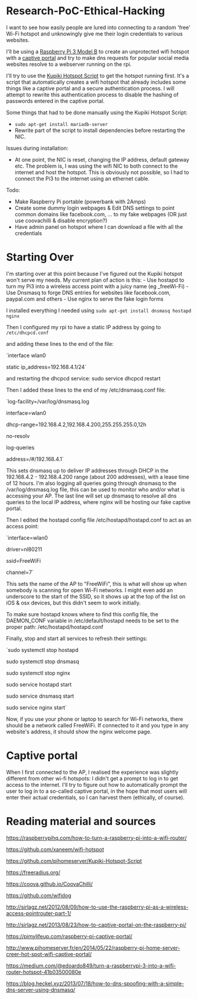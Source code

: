 # Research-PoC-Ethical-Hacking
I want to see how easily people are lured into connecting to a random 'free' Wi-Fi hotspot and unknowingly give me their login credentials to various websites.

I'll be using a [Raspberry Pi 3 Model B](https://www.raspberrypi.org/products/raspberry-pi-3-model-b/) to create an unprotected wifi hotspot with a [captive portal](https://en.wikipedia.org/wiki/Captive_portal) and try to make dns requests for popular social media websites resolve to a webserver running on the rpi.

I'll try to use the [Kupiki Hotspot Script](https://github.com/pihomeserver/Kupiki-Hotspot-Script) to get the hotspot running first. It's a script that automatically creates a wifi hotspot that already includes some things like a captive portal and a secure authentication process. I will attempt to rewrite this authentication process to disable the hashing of passwords entered in the captive portal.

Some things that had to be done manually using the Kupiki Hotspot Script:
- `sudo apt-get install mariadb-server`
- Rewrite part of the script to install dependencies before restarting the NIC.

Issues during installation: 
- At one point, the NIC is reset, changing the IP address, default gateway etc. The problem is, I was using the wifi NIC to both connect to the internet and host the hotspot. This is obviously not possible, so I had to connect the Pi3 to the internet using an ethernet cable.

Todo:
- Make Raspberry Pi portable (powerbank with 2Amps)
- Create some dummy login webpages & Edit DNS settings to point common domains like facebook.com, ... to my fake webpages (OR just use coovachilli & disable encryption?)
- Have admin panel on hotspot where I can download a file with all the credentials

# Starting Over
I'm starting over at this point because I've figured out the Kupiki hotspot won't serve my needs. My current plan of action is this:
    - Use hostapd to turn my Pi3 into a wireless access point with a juicy name (eg _freeWi-Fi)
    - Use Dnsmasq to forge DNS entries for websites like facebook.com, paypal.com and others
    - Use nginx to serve the fake login forms

I installed everything I needed using
`sudo apt-get install dnsmasq hostapd nginx`

Then I configured my rpi to have a static IP address by going to
`/etc/dhcpcd.conf`

and adding these lines to the end of the file:

`interface wlan0

static ip_address=192.168.4.1/24`

and restarting the dhcpcd service: sudo service dhcpcd restart

Then I added these lines to the end of my /etc/dnsmasq.conf file:

`log-facility=/var/log/dnsmasq.log

interface=wlan0

dhcp-range=192.168.4.2,192.168.4.200,255.255.255.0,12h

no-resolv

log-queries

address=/#/192.168.4.1`

This sets dnsmasq up to deliver IP addresses through DHCP in the 192.168.4.2 - 192.168.4.200 range (about 200 addresses), with a lease time of 12 hours. I'm also logging all queries going through dnsmasq to the /var/log/dnsmasq.log file, this can be used to monitor who and/or what is accessing your AP. The last line will set up dnsmasq to resolve all dns queries to the local IP address, where nginx will be hosting our fake captive portal.

Then I edited the hostapd config file /etc/hostapd/hostapd.conf to act as an access point:

`interface=wlan0

driver=nl80211

ssid=FreeWiFi

channel=7`

This sets the name of the AP to "FreeWiFi", this is what will show up when somebody is scanning for open Wi-Fi networks. I might even add an underscore to the start of the SSID, so it shows up at the top of the list on iOS & osx devices, but this didn't seem to work initially.

To make sure hostapd knows where to find this config file, the DAEMON_CONF variable in /etc/default/hostapd needs to be set to the proper path: /etc/hostapd/hostapd.conf

Finally, stop and start all services to refresh their settings:

`sudo systemctl stop hostapd

sudo systemctl stop dnsmasq

sudo systemctl stop nginx

sudo service hostapd start

sudo service dnsmasq start

sudo service nginx start`

Now, if you use your phone or laptop to search for Wi-Fi networks, there should be a network called FreeWiFi. If connected to it and you type in any website's address, it should show the nginx welcome page.

# Captive portal
When I first connected to the AP, I realised the experience was slightly different from other wi-fi hotspots: I didn't get a prompt to log in to get access to the internet. I'll try to figure out how to automatically prompt the user to log in to a so-called captive portal, in the hope that most users will enter their actual credentials, so I can harvest them (ethically, of course).



# Reading material and sources

https://raspberrypihq.com/how-to-turn-a-raspberry-pi-into-a-wifi-router/

https://github.com/xaneem/wifi-hotspot

https://github.com/pihomeserver/Kupiki-Hotspot-Script

https://freeradius.org/

https://coova.github.io/CoovaChilli/

https://github.com/wifidog

http://sirlagz.net/2012/08/09/how-to-use-the-raspberry-pi-as-a-wireless-access-pointrouter-part-1/

http://sirlagz.net/2013/08/23/how-to-captive-portal-on-the-raspberry-pi/

https://pimylifeup.com/raspberry-pi-captive-portal/

http://www.pihomeserver.fr/en/2014/05/22/raspberry-pi-home-server-creer-hot-spot-wifi-captive-portal/

https://medium.com/@edoardo849/turn-a-raspberrypi-3-into-a-wifi-router-hotspot-41b03500080e

https://blog.heckel.xyz/2013/07/18/how-to-dns-spoofing-with-a-simple-dns-server-using-dnsmasq/
